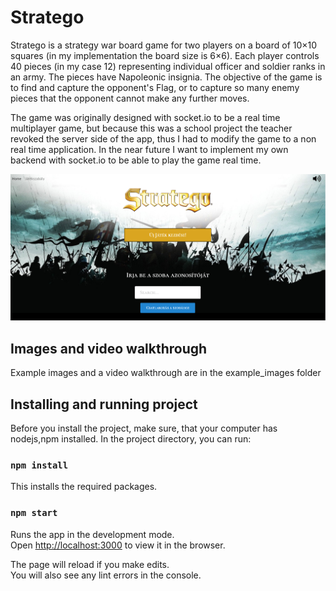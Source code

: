 # Stratego
Stratego is a strategy war board game for two players on a board of 10×10 squares (in my implementation the board size is 6×6). Each player controls 40 pieces (in my case 12) representing individual officer and soldier ranks in an army. The pieces have Napoleonic insignia. The objective of the game is to find and capture the opponent's Flag, or to capture so many enemy pieces that the opponent cannot make any further moves. 

The game was originally designed with socket.io to be a real time multiplayer game, but because this was a school project the teacher revoked the server side of the app, thus I had to modify the game to a non real time application. In the near future I want to implement my own backend with socket.io to be able to play the game real time.

![Statego splash screen](./example_images/st1.PNG)

## Images and video walkthrough
Example images and a video walkthrough are in the example_images folder

## Installing and running project

Before you install the project, make sure, that your computer has nodejs,npm installed.
In the project directory, you can run:

### `npm install`

This installs the required packages.

### `npm start`

Runs the app in the development mode.<br />
Open [http://localhost:3000](http://localhost:3000) to view it in the browser.

The page will reload if you make edits.<br />
You will also see any lint errors in the console.
